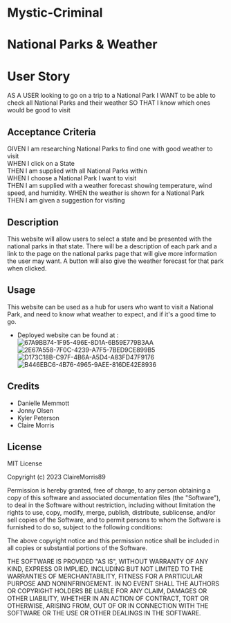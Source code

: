 # Mystic-Criminal

# National Parks & Weather

# User Story

AS A USER looking to go on a trip to a National Park
I WANT to be able to check all National Parks and their weather
SO THAT I know which ones would be good to visit

## Acceptance Criteria

GIVEN I am researching National Parks to find one with good weather to visit <br>
WHEN I click on a State<br>
THEN I am supplied with all National Parks within<br>
WHEN I choose a National Park I want to visit<br>
THEN I am supplied with a weather forecast showing temperature, wind speed, and humidity.
WHEN the weather is shown for a National Park<br>
THEN I am given a suggestion for visiting <br>

## Description

This website will allow users to select a state and be presented with the national parks in that state. There will be a description of each park and a link to the page on the national parks page that will give more information the user may want. A button will also give the weather forecast for that park when clicked.

## Usage

This website can be used as a hub for users who want to visit a National Park, and need to know what weather to expect, and if it's a good time to go.

- Deployed website can be found at :
![67A9BB74-1F95-496E-8D1A-6B59E779B3AA](https://user-images.githubusercontent.com/123035338/230523927-c5f32213-f94d-459e-83c3-8fde30fca19a.jpeg)
![2E67A558-7F0C-4239-A7F5-7BED9CE899B5](https://user-images.githubusercontent.com/123035338/230524007-3e9ae63a-c574-4104-931c-0d4d8f26f980.jpeg)
![D173C18B-C97F-4B6A-A5D4-A83FD47F9176](https://user-images.githubusercontent.com/123035338/230524040-e82c4cc4-2697-4a8f-9876-bc8df1fddfa1.jpeg)
![B446EBC6-4B76-4965-9AEE-816DE42E8936](https://user-images.githubusercontent.com/123035338/230524046-48581b64-fcf6-4191-b21f-477a2e1c9c19.jpeg)



## Credits

- Danielle Memmott
- Jonny Olsen
- Kyler Peterson
- Claire Morris

## License

MIT License

Copyright (c) 2023 ClaireMorris89

Permission is hereby granted, free of charge, to any person obtaining a copy
of this software and associated documentation files (the "Software"), to deal
in the Software without restriction, including without limitation the rights
to use, copy, modify, merge, publish, distribute, sublicense, and/or sell
copies of the Software, and to permit persons to whom the Software is
furnished to do so, subject to the following conditions:

The above copyright notice and this permission notice shall be included in all
copies or substantial portions of the Software.

THE SOFTWARE IS PROVIDED "AS IS", WITHOUT WARRANTY OF ANY KIND, EXPRESS OR
IMPLIED, INCLUDING BUT NOT LIMITED TO THE WARRANTIES OF MERCHANTABILITY,
FITNESS FOR A PARTICULAR PURPOSE AND NONINFRINGEMENT. IN NO EVENT SHALL THE
AUTHORS OR COPYRIGHT HOLDERS BE LIABLE FOR ANY CLAIM, DAMAGES OR OTHER
LIABILITY, WHETHER IN AN ACTION OF CONTRACT, TORT OR OTHERWISE, ARISING FROM,
OUT OF OR IN CONNECTION WITH THE SOFTWARE OR THE USE OR OTHER DEALINGS IN THE
SOFTWARE.
